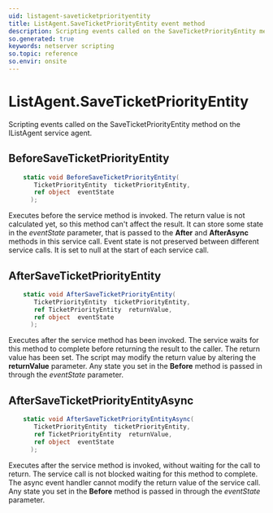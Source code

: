 ```yaml
---
uid: listagent-saveticketpriorityentity
title: ListAgent.SaveTicketPriorityEntity event method
description: Scripting events called on the SaveTicketPriorityEntity method on the ListAgent service agent.
so.generated: true
keywords: netserver scripting
so.topic: reference
so.envir: onsite
---
```

# ListAgent.SaveTicketPriorityEntity

Scripting events called on the <see cref='M:IListAgent.SaveTicketPriorityEntity'>SaveTicketPriorityEntity</see> method on the <see cref='IListAgent'>IListAgent</see>  service agent.

## BeforeSaveTicketPriorityEntity
```cs
    static void BeforeSaveTicketPriorityEntity(
       TicketPriorityEntity  ticketPriorityEntity,
       ref object  eventState
      );
```
Executes before the service method is invoked.
The return value is not calculated yet, so this method can't affect the result.
It can store some state in the *eventState* parameter, that is passed to the **After** and **AfterAsync** methods in this service call.
Event state is not preserved between different service calls. It is set to null at the start of each service call.
## AfterSaveTicketPriorityEntity
```cs
    static void AfterSaveTicketPriorityEntity(
       TicketPriorityEntity  ticketPriorityEntity,
       ref TicketPriorityEntity  returnValue,
       ref object  eventState
      );
```
Executes after the service method has been invoked. The service waits for this method to complete before returning the result to the caller.
The return value has been set. The script may modify the return value by altering the **returnValue** parameter.
Any state you set in the **Before** method is passed in through the *eventState* parameter.
## AfterSaveTicketPriorityEntityAsync
```cs
    static void AfterSaveTicketPriorityEntityAsync(
       TicketPriorityEntity  ticketPriorityEntity,
       ref TicketPriorityEntity  returnValue,
       ref object  eventState
      );
```
Executes after the service method is invoked, without waiting for the call to return.
The service call is not blocked waiting for this method to complete.
The async event handler cannot modify the return value of the service call.
Any state you set in the **Before** method is passed in through the *eventState* parameter.


